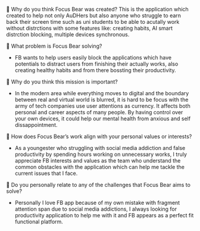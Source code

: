 📌 Why do you think Focus Bear was created?
This is the application which created to help not only AuDHers but also anyone who struggle to earn back their screen time such as uni students to be able to acutally work without distrctions with some features like: creating habits, AI smart distrction blocking, multiple devices synchronous.

📌 What problem is Focus Bear solving?
- FB wants to help users easily block the applications which have potentials to distract users from finishing their actually works, also creating healthy habits and from there bossting their productivity.

📌 Why do you think this mission is important?
- In the modern area while everything moves to digital and the boundary between real and virtual world is blurred, it is hard to be focus with the army of tech companies use user attentions as currency. It affects both personal and career aspects of many people. By having control over your own devices, it could help our mental health from anxious and self dissappointment.

📌 How does Focus Bear’s work align with your personal values or interests?
- As a youngester who struggling with social media addiction and false productivity by spending hours working on unnecessary works, I truly appreciate FB interests and values as the team who understand the common obstacles with the application which can help me tackle the current issues that I face.

📌 Do you personally relate to any of the challenges that Focus Bear aims to solve?
- Personally I love FB app because of my own mistake with fragment attention span due to social media addictions, I always looking for productivity application to help me with it and FB appears as a perfect fit functional platform. 
